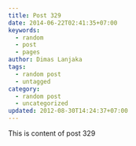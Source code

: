 ```yaml
---
title: Post 329
date: 2014-06-22T02:41:35+07:00
keywords:
  - random
  - post
  - pages
author: Dimas Lanjaka
tags:
  - random post
  - untagged
category:
  - random post
  - uncategorized
updated: 2012-08-30T14:24:37+07:00
---
```

This is content of post 329